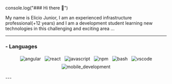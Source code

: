 console.log("### Hi there 👋")

My name is Elicio Junior, I am an experienced infrastructure professional(+12 years) and I am a development student learning new technologies in this challenging and exciting area ... 

---
### - Languages
<p align="center">
<!-- More icons on https://github.com/MikeCodesDotNET/ColoredBadges -->

<img src="https://github.com/Quadrified/blob/master/assets/svg/dev/framewors/angular.svg" alt="angular" style="vertical-allign:top; margin:4px">
<img src="https://github.com/Quadrified/blob/master/assets/svg/dev/framewors/react.svg" alt="react" style="vertical-allign:top; margin:4px">
<img src="https://github.com/Quadrified/blob/master/assets/svg/dev/languages/js.svg" alt="javascript" style="vertical-allign:top; margin:4px">
<img src="https://github.com/Quadrified/blob/master/assets/svg/dev/services/npm.svg" alt="npm" style="vertical-allign:top; margin:4px">
<img src="https://github.com/Quadrified/blob/master/assets/svg/dev/tools/bash.svg" alt="bash" style="vertical-allign:top; margin:4px">
<img src="https://github.com/Quadrified/blob/master/assets/svg/dev/tools/visualstudio_code.svg" alt="vscode" style="vertical-allign:top; margin:4px">
<img src="https://github.com/Quadrified/blob/master/assets/svg/dev/misc/mobile.svg" alt="mobile_development" style="vertical-allign:top; margin:4px">
</p>
---

<!--
**eliciojunior/eliciojunior** is a ✨ _special_ ✨ repository because its `README.md` (this file) appears on your GitHub profile.

Here are some ideas to get you started:

- 🔭 I’m currently working on ...
- 🌱 I’m currently learning ...
- 👯 I’m looking to collaborate on ...
- 🤔 I’m looking for help with ...
- 💬 Ask me about ...
- 📫 How to reach me: ...
- 😄 Pronouns: ...
- ⚡ Fun fact: ...
-->
